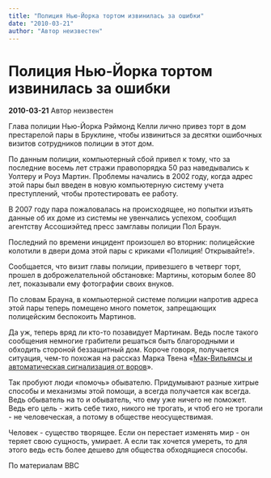 ```yaml
---
title: "Полиция Нью-Йорка тортом извинилась за ошибки"
date: "2010-03-21"
author: "Автор неизвестен"
---
```


# Полиция Нью-Йорка тортом извинилась за ошибки

**2010-03-21** Автор неизвестен

Глава полиции Нью-Йорка Рэймонд Келли лично привез торт в дом престарелой пары в Бруклине, чтобы извиниться за десятки ошибочных визитов сотрудников полиции в этот дом.

По данным полиции, компьютерный сбой привел к тому, что за последние восемь лет стражи правопорядка 50 раз наведывались к Уолтеру и Роуз Мартин. Проблемы начались в 2002 году, когда адрес этой пары был введен в новую компьютерную систему учета преступлений, чтобы протестировать ее работу.

В 2007 году пара пожаловалась на происходящее, но попытки изъять данные об их доме из системы не увенчались успехом, сообщил агентству Ассошиэйтед пресс замглавы полиции Пол Браун.

Последний по времени инцидент произошел во вторник: полицейские колотили в двери дома этой пары с криками «Полиция! Открывайте!».

Сообщается, что визит главы полиции, привезшего в четверг торт, прошел в доброжелательной обстановке: Мартины, которым более 80 лет, показывали ему фотографии своих внуков.

По словам Брауна, в компьютерной системе полиции напротив адреса этой пары теперь помещено много пометок, запрещающих полицейским беспокоить Мартинов.

Да уж, теперь вряд ли кто-то позавидует Мартинам. Ведь после такого сообщения немногие грабители решаться быть благородными и обходить стороной беззащитный дом. Короче говоря, получается ситуация, чем-то похожая на рассказ Марка Твена «[Мак-Вильямсы и автоматическая сигнализация от воров](http://lib.ru/INPROZ/MARKTWAIN/signal.txt)».

Так пробуют люди «помочь» обывателю. Придумывают разные хитрые способы и механизмы этой помощи, а всегда получается как всегда. Ведь обыватель на то и обыватель, что ему уже ничего не поможет. Ведь его цель - жить себе тихо, никого не трогать, и чтоб его не трогали - не человеческая, а потому в обществе неосуществимая.

Человек - существо творящее. Если он перестает изменять мир - он теряет свою сущность, умирает. А если так хочется умереть, то для этого ведь есть более дешево для общества обходящиеся способы.

По материалам BBC